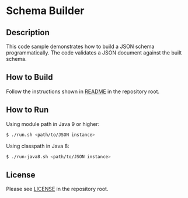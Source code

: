 # Schema Builder

## Description

This code sample demonstrates how to build a JSON schema programmatically.
The code validates a JSON document against the built schema.

## How to Build

Follow the instructions shown in [README](../README.md) in the repository root.

## How to Run

Using module path in Java 9 or higher:

```bash
$ ./run.sh <path/to/JSON instance>
```

Using classpath in Java 8:

```bash
$ ./run-java8.sh <path/to/JSON instance>
```

## License

Please see [LICENSE](../LICENSE) in the repository root.

[Java API for JSON Processing]: https://javaee.github.io/jsonp/
